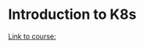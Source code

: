# Introduction to K8s

[Link to course:](https://learn.acloud.guru/course/introduction-to-kubernetes/)
